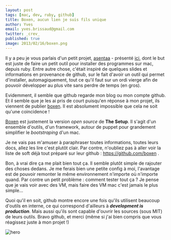 ```yaml
---
layout: post
tags: [mac, dev, ruby, github]
title: Boxen, aucun lien je suis fils unique
author: Yves
email: yves.brissaud@gmail.com
twitter: _crev_
published: true
image: 2013/02/16/boxen.png
---
```


Il y a peu je vous parlais d'un petit projet, [asentaa][] - présenté [ici][post], dont le but est juste de faire un petit outil pour installer des programmes sur mac, depuis ruby. Entre autre chose, c'était inspiré de quelques slides et informations en provenance de github, sur le fait d'avoir un outil qui permet d'installer, automagiquement, tout ce qu'il faut sur un ordi vierge afin de pouvoir développer au plus vite sans perdre de temps (en gros).

Evidemment, il semble que github regarde mon blog ou mon compte github. Et il semble que je les ai pris de court puisqu'en réponse à mon projet, ils viennent de publier [boxen][]. Il est absolument impossible que cela ne soit qu'une coincidence !

[Boxen][boxen] est justement la version _open source_ de **The Setup**. Il s'agit d'un ensemble d'outils, d'un framework, autour de puppet pour grandement simplifier le _bootstraping_ d'un mac.

Je ne vais pas m'amuser à paraphraser toutes informations, toutes leurs docs, allez les lire c'est plutôt clair. Par contre, n'oubliez pas à aller voir la liste de soft déjà tout préparé sur leur github : https://github.com/boxen .

Bon, à vrai dire ça me plait bien tout ça. Il semble plutôt simple de rajouter des choses dedans. Je me ferais bien une petite config à moi, l'avantage est de pouvoir remonter le même environnement n'importe où n'importe quand. Par contre un petit problème : comment tester tout ça ? Je pense que je vais voir avec des VM, mais faire des VM mac c'est jamais le plus simple...

Quoi qu'il en soit, github montre encore une fois qu'ils utilisent beaucoup d'outils en interne, ce qui correspond d'ailleurs à **_development is production_**. Mais aussi qu'ils sont capable d'ouvrir les sources (sous MIT) de leurs outils. Bravo github, et merci (même si j'ai bien compris que vous réagissez juste à mon projet !)

![hero](hero.png)

[asentaa]: https://github.com/CrEv/asentaa
[boxen]: http://boxen.github.com/
[post]: http://log.winsos.net/2013/02/14/installer-des-applications-mac-depuis-du-code.html

